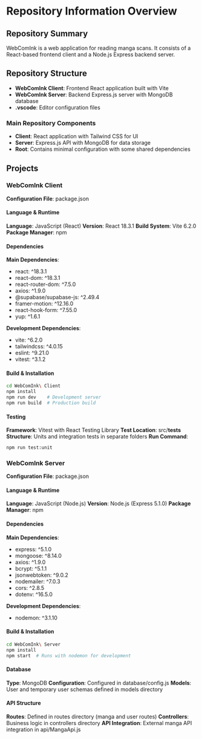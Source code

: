 # Repository Information Overview

## Repository Summary

WebComInk is a web application for reading manga scans. It consists of a React-based frontend client and a Node.js Express backend server.

## Repository Structure

- **WebComInk Client**: Frontend React application built with Vite
- **WebComInk Server**: Backend Express.js server with MongoDB database
- **.vscode**: Editor configuration files

### Main Repository Components

- **Client**: React application with Tailwind CSS for UI
- **Server**: Express.js API with MongoDB for data storage
- **Root**: Contains minimal configuration with some shared dependencies

## Projects

### WebComInk Client

**Configuration File**: package.json

#### Language & Runtime

**Language**: JavaScript (React)
**Version**: React 18.3.1
**Build System**: Vite 6.2.0
**Package Manager**: npm

#### Dependencies

**Main Dependencies**:

- react: ^18.3.1
- react-dom: ^18.3.1
- react-router-dom: ^7.5.0
- axios: ^1.9.0
- @supabase/supabase-js: ^2.49.4
- framer-motion: ^12.16.0
- react-hook-form: ^7.55.0
- yup: ^1.6.1

**Development Dependencies**:

- vite: ^6.2.0
- tailwindcss: ^4.0.15
- eslint: ^9.21.0
- vitest: ^3.1.2

#### Build & Installation

```bash
cd WebComInk\ Client
npm install
npm run dev    # Development server
npm run build  # Production build
```

#### Testing

**Framework**: Vitest with React Testing Library
**Test Location**: src/**tests**
**Structure**: Units and integration tests in separate folders
**Run Command**:

```bash
npm run test:unit
```

### WebComInk Server

**Configuration File**: package.json

#### Language & Runtime

**Language**: JavaScript (Node.js)
**Version**: Node.js (Express 5.1.0)
**Package Manager**: npm

#### Dependencies

**Main Dependencies**:

- express: ^5.1.0
- mongoose: ^8.14.0
- axios: ^1.9.0
- bcrypt: ^5.1.1
- jsonwebtoken: ^9.0.2
- nodemailer: ^7.0.3
- cors: ^2.8.5
- dotenv: ^16.5.0

**Development Dependencies**:

- nodemon: ^3.1.10

#### Build & Installation

```bash
cd WebComInk\ Server
npm install
npm start  # Runs with nodemon for development
```

#### Database

**Type**: MongoDB
**Configuration**: Configured in database/config.js
**Models**: User and temporary user schemas defined in models directory

#### API Structure

**Routes**: Defined in routes directory (manga and user routes)
**Controllers**: Business logic in controllers directory
**API Integration**: External manga API integration in api/MangaApi.js
